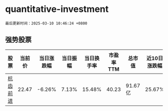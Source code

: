 # quantitative-investment

`最后更新时间：2025-03-10 10:46:24 +0800`

## 强势股票

|股票|当前价|当日涨跌幅|当日振幅|当日换手率|市盈率TTM|总市值|近10日涨跌幅|
|----|----|----|----|----|----|----|----|
|[杭齿前进](https://xueqiu.com/S/SH601177)|22.47|-6.26%|7.13%|15.48%|40.23|91.67亿|25.67%|
